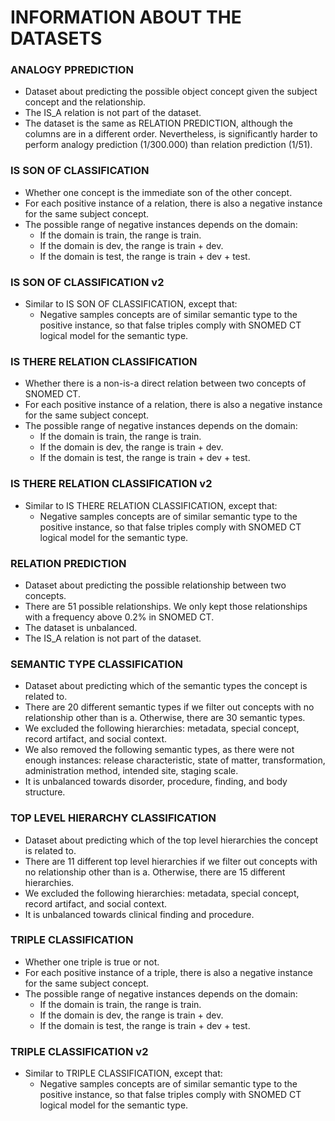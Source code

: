 # INFORMATION ABOUT THE DATASETS
### ANALOGY PPREDICTION
- Dataset about predicting the possible object concept given the subject concept and the relationship.
- The IS_A relation is not part of the dataset.
- The dataset is the same as RELATION PREDICTION, although the columns are in a different order. Nevertheless, is significantly harder to perform analogy prediction (1/300.000) than relation prediction (1/51).

### IS SON OF CLASSIFICATION
- Whether one concept is the immediate son of the other concept.
- For each positive instance of a relation, there is also a negative instance for the same subject concept.
- The possible range of negative instances depends on the domain:
    - If the domain is train, the range is train.
    - If the domain is dev, the range is train + dev.
    - If the domain is test, the range is train + dev + test.

### IS SON OF CLASSIFICATION v2
- Similar to IS SON OF CLASSIFICATION, except that:
    - Negative samples concepts are of similar semantic type to the positive instance, so that false triples comply with SNOMED CT logical model for the semantic type.

### IS THERE RELATION CLASSIFICATION
- Whether there is a non-is-a direct relation between two concepts of SNOMED CT.
- For each positive instance of a relation, there is also a negative instance for the same subject concept.
- The possible range of negative instances depends on the domain:
    - If the domain is train, the range is train.
    - If the domain is dev, the range is train + dev.
    - If the domain is test, the range is train + dev + test.

### IS THERE RELATION CLASSIFICATION v2
- Similar to IS THERE RELATION CLASSIFICATION, except that:
    - Negative samples concepts are of similar semantic type to the positive instance, so that false triples comply with SNOMED CT logical model for the semantic type.

### RELATION PREDICTION
- Dataset about predicting the possible relationship between two concepts.
- There are 51 possible relationships. We only kept those relationships with a frequency above 0.2% in SNOMED CT.
- The dataset is unbalanced.
- The IS_A relation is not part of the dataset.
  
### SEMANTIC TYPE CLASSIFICATION
- Dataset about predicting which of the semantic types the concept is related to.
- There are 20 different semantic types if we filter out concepts with no relationship other than is a. Otherwise, there are 30 semantic types.
- We excluded the following hierarchies: metadata, special concept, record artifact, and social context.
- We also removed the following semantic types, as there were not enough instances: release characteristic, state of matter, transformation, administration method, intended site, staging scale.
- It is unbalanced towards disorder, procedure, finding, and body structure.

### TOP LEVEL HIERARCHY CLASSIFICATION
- Dataset about predicting which of the top level hierarchies the concept is related to.
- There are 11 different top level hierarchies if we filter out concepts with no relationship other than is a. Otherwise, there are 15 different hierarchies.
- We excluded the following hierarchies: metadata, special concept, record artifact, and social context.
- It is unbalanced towards clinical finding and procedure.

### TRIPLE CLASSIFICATION
- Whether one triple is true or not.
- For each positive instance of a triple, there is also a negative instance for the same subject concept.
- The possible range of negative instances depends on the domain:
    - If the domain is train, the range is train.
    - If the domain is dev, the range is train + dev.
    - If the domain is test, the range is train + dev + test.

### TRIPLE CLASSIFICATION v2
- Similar to TRIPLE CLASSIFICATION, except that:
    - Negative samples concepts are of similar semantic type to the positive instance, so that false triples comply with SNOMED CT logical model for the semantic type.

